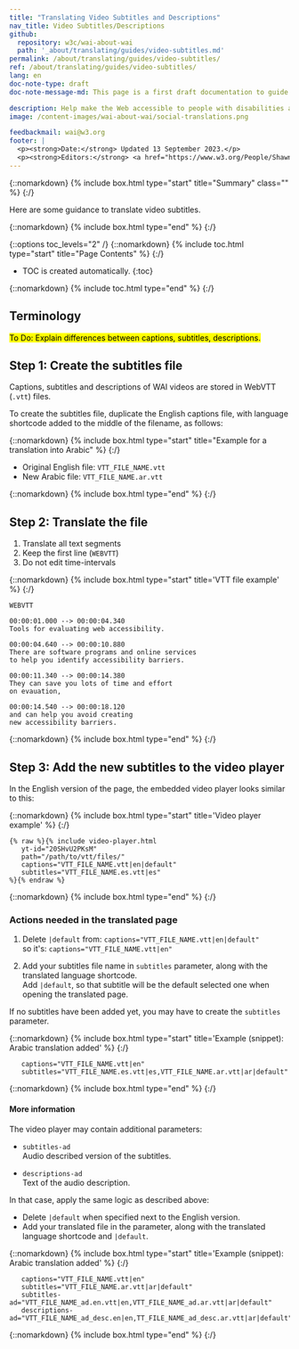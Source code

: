 ```yaml
---
title: "Translating Video Subtitles and Descriptions"
nav_title: Video Subtitles/Descriptions
github:
  repository: w3c/wai-about-wai
  path: '_about/translating/guides/video-subtitles.md'
permalink: /about/translating/guides/video-subtitles/
ref: /about/translating/guides/video-subtitles/
lang: en
doc-note-type: draft
doc-note-message-md: This page is a first draft documentation to guide volunteer translators. **It welcomes feedbacks.**

description: Help make the Web accessible to people with disabilities around the world. We appreciate your contributions to translating W3C WAI accessibility resources.
image: /content-images/wai-about-wai/social-translations.png

feedbackmail: wai@w3.org
footer: |
  <p><strong>Date:</strong> Updated 13 September 2023.</p>
  <p><strong>Editors:</strong> <a href="https://www.w3.org/People/Shawn/">Shawn Lawton Henry</a>, Rémi Bétin.</p>
---
```


{::nomarkdown}
{% include box.html type="start" title="Summary" class="" %}
{:/}

Here are some guidance to translate video subtitles.

{::nomarkdown}
{% include box.html type="end" %}
{:/}

{::options toc_levels="2" /}
{::nomarkdown}
{% include toc.html type="start" title="Page Contents" %}
{:/}

-   TOC is created automatically.
{:toc}

{::nomarkdown}
{% include toc.html type="end" %}
{:/}

## Terminology

<mark>To Do: Explain differences between captions, subtitles, descriptions.</mark>

## Step 1: Create the subtitles file

Captions, subtitles and descriptions of WAI videos are stored in WebVTT (`.vtt`) files.

To create the subtitles file, duplicate the English captions file, with language shortcode added to the middle of the filename, as follows:

{::nomarkdown}
{% include box.html type="start" title="Example for a translation into Arabic" %}
{:/}

- Original English file: `VTT_FILE_NAME.vtt`
- New Arabic file: `VTT_FILE_NAME.ar.vtt`

{::nomarkdown}
{% include box.html type="end" %}
{:/}

## Step 2: Translate the file

1. Translate all text segments
2. Keep the first line (`WEBVTT`)
3. Do not edit time-intervals

{::nomarkdown}
{% include box.html type="start" title='VTT file example' %}
{:/}

```text
WEBVTT

00:00:01.000 --> 00:00:04.340
Tools for evaluating web accessibility.

00:00:04.640 --> 00:00:10.880
There are software programs and online services
to help you identify accessibility barriers.

00:00:11.340 --> 00:00:14.380
They can save you lots of time and effort
on evauation,

00:00:14.540 --> 00:00:18.120
and can help you avoid creating
new accessibility barriers.
```
{::nomarkdown}
{% include box.html type="end" %}
{:/}

## Step 3: Add the new subtitles to the video player

In the English version of the page, the embedded video player looks similar to this:

{::nomarkdown}
{% include box.html type="start" title='Video player example' %}
{:/}

```liquid
{% raw %}{% include video-player.html
   yt-id="20SHvU2PKsM"
   path="/path/to/vtt/files/"
   captions="VTT_FILE_NAME.vtt|en|default"
   subtitles="VTT_FILE_NAME.es.vtt|es"
%}{% endraw %}
```

{::nomarkdown}
{% include box.html type="end" %}
{:/}

### Actions needed in the translated page

1. Delete `|default` from: `captions="VTT_FILE_NAME.vtt|en|default"` <br />so it's:
   `captions="VTT_FILE_NAME.vtt|en"`

2. Add your subtitles file name in `subtitles` parameter, along with the translated language shortcode.\
Add `|default`, so that subtitle will be the default selected one when opening the translated page.

If no subtitles have been added yet, you may have to create the `subtitles` parameter.

{::nomarkdown}
{% include box.html type="start" title='Example (snippet): Arabic translation added' %}
{:/}

```liquid
   captions="VTT_FILE_NAME.vtt|en"
   subtitles="VTT_FILE_NAME.es.vtt|es,VTT_FILE_NAME.ar.vtt|ar|default"
```

{::nomarkdown}
{% include box.html type="end" %}
{:/}


#### More information

The video player may contain additional parameters:

- `subtitles-ad` \
  Audio described version of the subtitles.

- `descriptions-ad` \
  Text of the audio description.

In that case, apply the same logic as described above:
- Delete `|default` when specified next to the English version.
- Add your translated file in the parameter, along with the translated language shortcode and `|default`.

{::nomarkdown}
{% include box.html type="start" title='Example (snippet): Arabic translation added' %}
{:/}

```liquid
   captions="VTT_FILE_NAME.vtt|en"
   subtitles="VTT_FILE_NAME.ar.vtt|ar|default"
   subtitles-ad="VTT_FILE_NAME_ad.en.vtt|en,VTT_FILE_NAME_ad.ar.vtt|ar|default"
   descriptions-ad="VTT_FILE_NAME_ad_desc.en|en,TT_FILE_NAME_ad_desc.ar.vtt|ar|default"
```

{::nomarkdown}
{% include box.html type="end" %}
{:/}
